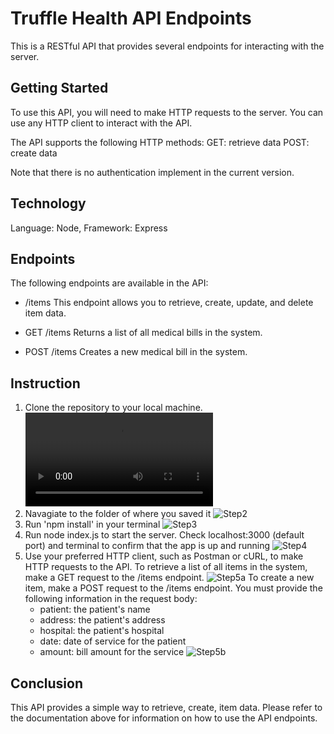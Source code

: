 # Truffle Health API Endpoints 
This is a RESTful API that provides several endpoints for interacting with the server.

## Getting Started
To use this API, you will need to make HTTP requests to the server. You can use any HTTP client to interact with the API.

The API supports the following HTTP methods:
GET: retrieve data
POST: create data

Note that there is no authentication implement in the current version.

## Technology
Language: Node, Framework: Express

## Endpoints
The following endpoints are available in the API:
- /items
This endpoint allows you to retrieve, create, update, and delete item data.

- GET /items
Returns a list of all medical bills in the system.

- POST /items
Creates a new medical bill in the system.

## Instruction
1. Clone the repository to your local machine.
![step1](https://user-images.githubusercontent.com/83096156/219263373-597dd7e3-d9bb-4c0b-bdf3-4d348f843544.mov)
2. Navagiate to the folder of where you saved it
![Step2]()
3. Run 'npm install' in your terminal
![Step3]()
4. Run node index.js to start the server. Check localhost:3000 (default port) and terminal to confirm that the app is up and running
![Step4]()
5. Use your preferred HTTP client, such as Postman or cURL, to make HTTP requests to the API.
    To retrieve a list of all items in the system, make a GET request to the /items endpoint.
    ![Step5a]()
    To create a new item, make a POST request to the /items endpoint. You must provide the following information in the request body:
    - patient: the patient's name
    - address: the patient's address
    - hospital: the patient's hospital 
    - date: date of service for the patient
    - amount: bill amount for the service
    ![Step5b]()

## Conclusion
This API provides a simple way to retrieve, create, item data. Please refer to the documentation above for information on how to use the API endpoints.


